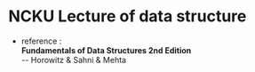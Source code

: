 # NCKU Lecture of data structure
* reference : <br>
  <strong>Fundamentals of Data Structures 2nd Edition </strong><br>
  -- Horowitz & Sahni & Mehta
